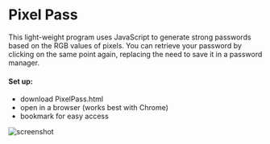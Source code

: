 # Pixel Pass

This light-weight program uses JavaScript to generate strong passwords based on the RGB values of pixels. You can retrieve your password by clicking on the same point again, replacing the need to save it in a password manager.

#### Set up:
- download PixelPass.html
- open in a browser (works best with Chrome)
- bookmark for easy access

![screenshot](https://github.com/awhayat/pixel-pass/blob/main/screenshot.PNG)
